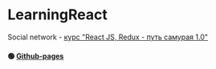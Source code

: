 # LearningReact 

Social network - [курс "React JS, Redux - путь самурая 1.0"](https://www.youtube.com/playlist?list=PLcvhF2Wqh7DNVy1OCUpG3i5lyxyBWhGZ8)

#### 🟢 [Github-pages]( https://tomiloff.github.io/LearningReact/)